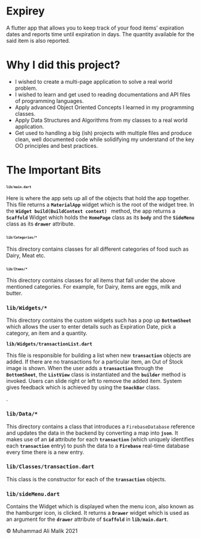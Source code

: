 # Expirey

A flutter app that allows you to keep track of your food items' expiration dates and reports time until expiration in days.
The quantity available for the said item is also reported. 


# Why I did this project?
* I wished to create a multi-page application to solve a real world problem. 
* I wished to learn and get used to reading documentations and API files of programming languages. 
* Apply advanced Object Oriented Concepts I learned in my programming classes. 
* Apply Data Structures and Algorithms from my classes to a real world application. 
* Get used to handling a big (ish) projects with multiple files and produce clean, well documented code while solidifying my understand of the key OO principles and best practices.  

# The Important Bits

### <font size="1"> `lib/main.dart` </font> 

Here is where the app sets up all of the objects that hold the app together. This file returns a **```MaterialApp```** widget which is the root of the widget tree.  In the **```Widget build(BuildContext context) ```** method, the app returns a **`Scaffold`** Widget which holds the **`HomePage`** class as its **`body`** and the **`SideMenu`** class as its **`drawer`** attribute. 


### <font size="1"> `lib/Categories/*` </font>

This directory contains classes for all different categories of food such as Dairy, Meat etc.


### <font size="1"> `lib/Items/*` </font> 

This directory contains classes for all items that fall under the above mentioned categories. For example, for Dairy, items are eggs, milk and butter.

### `lib/Widgets/*`

This directory contains the custom widgets such has a pop up **`BottomSheet`** which allows the user to enter details such as Expiration Date, pick a category, an item and a quantity.

 **`lib/Widgets/transactionList.dart`**
 
 This file is responsible for building a list when new **`transaction`** objects are added. If there are no transactions for a particular item, an Out of Stock image is shown. When the user adds a **`transaction`** through the **`BottomSheet`**, the **`ListView`** class is instantiated and the **`builder`** method is invoked. Users can slide right or left to remove the added item. System gives feedback which is achieved by using the **`SnackBar`** class. 

.


### `lib/Data/*`

This directory contains a class that introduces a `FirebaseDatabase` reference and updates the data in the backend by converting a map into **`json`**. It makes use of an **`id`** attribute for each **`transaction`** (which uniquely identifies each **`transaction`** entry) to push the data to a **`Firebase`** real-time database every time there is a new entry.

### `lib/Classes/transaction.dart`

This class is the constructor for each of the **`transaction`** objects. 

### `lib/sideMenu.dart`
Contains the Widget which is displayed when the menu icon, also known as the hamburger icon, is clicked. It returns a **`Drawer`** widget which is used as an argument for the **`drawer`** attribute of **`Scaffold`** in **`lib/main.dart`**.
 
&copy; Muhammad Ali Malik 2021
